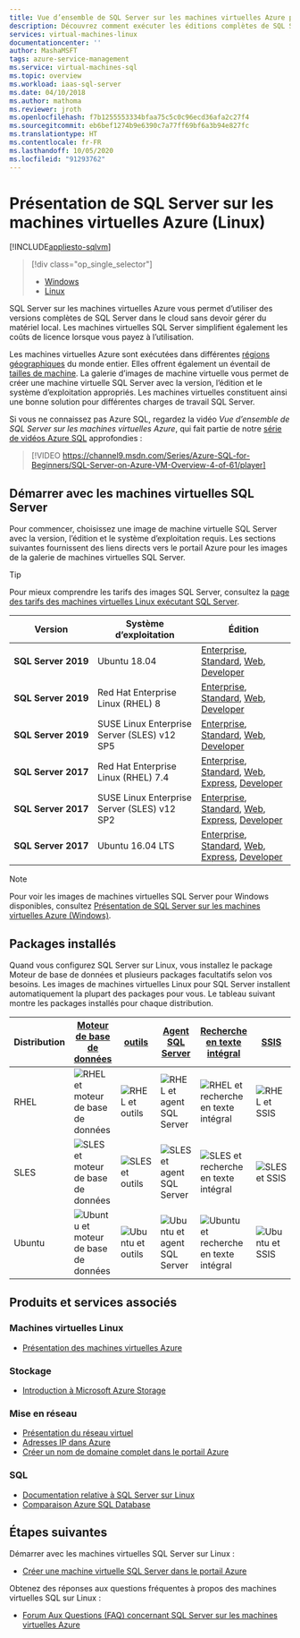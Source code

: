 ```yaml
---
title: Vue d’ensemble de SQL Server sur les machines virtuelles Azure pour Linux | Microsoft Docs
description: Découvrez comment exécuter les éditions complètes de SQL Server sur les machines virtuelles Azure pour Linux. Obtenez des liens directs vers toutes les images de machine virtuelle SQL Server Linux et le contenu associé.
services: virtual-machines-linux
documentationcenter: ''
author: MashaMSFT
tags: azure-service-management
ms.service: virtual-machines-sql
ms.topic: overview
ms.workload: iaas-sql-server
ms.date: 04/10/2018
ms.author: mathoma
ms.reviewer: jroth
ms.openlocfilehash: f7b1255553334bfaa75c5c0c96ecd36afa2c27f4
ms.sourcegitcommit: eb6bef1274b9e6390c7a77ff69bf6a3b94e827fc
ms.translationtype: HT
ms.contentlocale: fr-FR
ms.lasthandoff: 10/05/2020
ms.locfileid: "91293762"
---
```

# <a name="overview-of-sql-server-on-azure-virtual-machines-linux"></a>Présentation de SQL Server sur les machines virtuelles Azure (Linux)
[!INCLUDE[appliesto-sqlvm](../../includes/appliesto-sqlvm.md)]

> [!div class="op_single_selector"]
> * [Windows](../windows/sql-server-on-azure-vm-iaas-what-is-overview.md)
> * [Linux](sql-server-on-linux-vm-what-is-iaas-overview.md)

SQL Server sur les machines virtuelles Azure vous permet d’utiliser des versions complètes de SQL Server dans le cloud sans devoir gérer du matériel local. Les machines virtuelles SQL Server simplifient également les coûts de licence lorsque vous payez à l’utilisation.

Les machines virtuelles Azure sont exécutées dans différentes [régions géographiques](https://azure.microsoft.com/regions/) du monde entier. Elles offrent également un éventail de [tailles de machine](../../../virtual-machines/windows/sizes.md). La galerie d’images de machine virtuelle vous permet de créer une machine virtuelle SQL Server avec la version, l’édition et le système d’exploitation appropriés. Les machines virtuelles constituent ainsi une bonne solution pour différentes charges de travail SQL Server. 

Si vous ne connaissez pas Azure SQL, regardez la vidéo *Vue d’ensemble de SQL Server sur les machines virtuelles Azure*, qui fait partie de notre [série de vidéos Azure SQL](https://channel9.msdn.com/Series/Azure-SQL-for-Beginners?WT.mc_id=azuresql4beg_azuresql-ch9-niner) approfondies :
> [!VIDEO https://channel9.msdn.com/Series/Azure-SQL-for-Beginners/SQL-Server-on-Azure-VM-Overview-4-of-61/player]

## <a name="get-started-with-sql-server-vms"></a><a id="create"></a> Démarrer avec les machines virtuelles SQL Server

Pour commencer, choisissez une image de machine virtuelle SQL Server avec la version, l’édition et le système d’exploitation requis. Les sections suivantes fournissent des liens directs vers le portail Azure pour les images de la galerie de machines virtuelles SQL Server.

> [!TIP]
> Pour mieux comprendre les tarifs des images SQL Server, consultez la [page des tarifs des machines virtuelles Linux exécutant SQL Server](https://azure.microsoft.com/pricing/details/virtual-machines/linux/).

| Version | Système d’exploitation | Édition |
| --- | --- | --- |
| **SQL Server 2019** | Ubuntu 18.04 | [Enterprise](https://ms.portal.azure.com/#create/microsoftsqlserver.sql2019-ubuntu1804enterprise-ARM), [Standard](https://ms.portal.azure.com/#create/microsoftsqlserver.sql2019-ubuntu1804standard-ARM), [Web](https://ms.portal.azure.com/#create/microsoftsqlserver.sql2019-ubuntu1804web-ARM), [Developer](https://ms.portal.azure.com/#create/microsoftsqlserver.sql2019-ubuntu1804sqldev-ARM) | 
| **SQL Server 2019** | Red Hat Enterprise Linux (RHEL) 8 | [Enterprise](https://ms.portal.azure.com/#create/microsoftsqlserver.sql2019-rhel8enterprise-ARM), [Standard](https://ms.portal.azure.com/#create/microsoftsqlserver.sql2019-rhel8standard-ARM), [Web](https://ms.portal.azure.com/#create/microsoftsqlserver.sql2019-rhel8web-ARM), [Developer](https://ms.portal.azure.com/#create/microsoftsqlserver.sql2019-rhel8sqldev-ARM)|
| **SQL Server 2019** | SUSE Linux Enterprise Server (SLES) v12 SP5 | [Enterprise](https://ms.portal.azure.com/#create/microsoftsqlserver.sql2019-sles12sp5enterprise-ARM), [Standard](https://ms.portal.azure.com/#create/microsoftsqlserver.sql2019-sles12sp5standard-ARM), [Web](https://ms.portal.azure.com/#create/microsoftsqlserver.sql2019-sles12sp5web-ARM), [Developer](https://ms.portal.azure.com/#create/microsoftsqlserver.sql2019-sles12sp5sqldev-ARM)|
| **SQL Server 2017** | Red Hat Enterprise Linux (RHEL) 7.4 |[Enterprise](https://portal.azure.com/#create/Microsoft.SQLServer2017EnterpriseonRedHatEnterpriseLinux74), [Standard](https://portal.azure.com/#create/Microsoft.SQLServer2017StandardonRedHatEnterpriseLinux74), [Web](https://portal.azure.com/#create/Microsoft.SQLServer2017WebonRedHatEnterpriseLinux74), [Express](https://portal.azure.com/#create/Microsoft.FreeSQLServerLicenseSQLServer2017ExpressonRedHatEnterpriseLinux74), [Developer](https://portal.azure.com/#create/Microsoft.FreeSQLServerLicenseSQLServer2017DeveloperonRedHatEnterpriseLinux74) |
| **SQL Server 2017** | SUSE Linux Enterprise Server (SLES) v12 SP2 |[Enterprise](https://portal.azure.com/#create/Microsoft.SQLServer2017EnterpriseonSLES12SP2), [Standard](https://portal.azure.com/#create/Microsoft.SQLServer2017StandardonSLES12SP2), [Web](https://portal.azure.com/#create/Microsoft.SQLServer2017WebonSLES12SP2), [Express](https://portal.azure.com/#create/Microsoft.FreeSQLServerLicenseSQLServer2017ExpressonSLES12SP2), [Developer](https://portal.azure.com/#create/Microsoft.FreeSQLServerLicenseSQLServer2017DeveloperonSLES12SP2) |
| **SQL Server 2017** | Ubuntu 16.04 LTS |[Enterprise](https://portal.azure.com/#create/Microsoft.SQLServer2017EnterpriseonUbuntuServer1604LTS), [Standard](https://portal.azure.com/#create/Microsoft.SQLServer2017StandardonUbuntuServer1604LTS), [Web](https://portal.azure.com/#create/Microsoft.SQLServer2017WebonUbuntuServer1604LTS), [Express](https://portal.azure.com/#create/Microsoft.FreeSQLServerLicenseSQLServer2017ExpressonUbuntuServer1604LTS), [Developer](https://portal.azure.com/#create/Microsoft.FreeSQLServerLicenseSQLServer2017DeveloperonUbuntuServer1604LTS) |

> [!NOTE]
> Pour voir les images de machines virtuelles SQL Server pour Windows disponibles, consultez [Présentation de SQL Server sur les machines virtuelles Azure (Windows)](../windows/sql-server-on-azure-vm-iaas-what-is-overview.md).

## <a name="installed-packages"></a><a id="packages"></a> Packages installés

Quand vous configurez SQL Server sur Linux, vous installez le package Moteur de base de données et plusieurs packages facultatifs selon vos besoins. Les images de machines virtuelles Linux pour SQL Server installent automatiquement la plupart des packages pour vous. Le tableau suivant montre les packages installés pour chaque distribution.

| Distribution | [Moteur de base de données](https://docs.microsoft.com/sql/linux/sql-server-linux-setup) | [outils](https://docs.microsoft.com/sql/linux/sql-server-linux-setup-tools) | [Agent SQL Server](https://docs.microsoft.com/sql/linux/sql-server-linux-setup-sql-agent) | [Recherche en texte intégral](https://docs.microsoft.com/sql/linux/sql-server-linux-setup-full-text-search) | [SSIS](https://docs.microsoft.com/sql/linux/sql-server-linux-setup-ssis) | [Module complémentaire HA](https://docs.microsoft.com/sql/linux/sql-server-linux-business-continuity-dr) |
|---|---|---|---|---|---|---|
| RHEL | ![RHEL et moteur de base de données](./media/sql-server-on-linux-vm-what-is-iaas-overview/yes.png) | ![RHEL et outils](./media/sql-server-on-linux-vm-what-is-iaas-overview/yes.png) | ![RHEL et agent SQL Server](./media/sql-server-on-linux-vm-what-is-iaas-overview/yes.png) | ![RHEL et recherche en texte intégral](./media/sql-server-on-linux-vm-what-is-iaas-overview/yes.png) | ![RHEL et SSIS](./media/sql-server-on-linux-vm-what-is-iaas-overview/yes.png) | ![RHEL et module complémentaire HA](./media/sql-server-on-linux-vm-what-is-iaas-overview/yes.png) |
| SLES | ![SLES et moteur de base de données](./media/sql-server-on-linux-vm-what-is-iaas-overview/yes.png) | ![SLES et outils](./media/sql-server-on-linux-vm-what-is-iaas-overview/yes.png) | ![SLES et agent SQL Server](./media/sql-server-on-linux-vm-what-is-iaas-overview/yes.png) | ![SLES et recherche en texte intégral](./media/sql-server-on-linux-vm-what-is-iaas-overview/yes.png) | ![SLES et SSIS](./media/sql-server-on-linux-vm-what-is-iaas-overview/no.png) | ![SLES et module complémentaire HA](./media/sql-server-on-linux-vm-what-is-iaas-overview/yes.png)|
| Ubuntu | ![Ubuntu et moteur de base de données](./media/sql-server-on-linux-vm-what-is-iaas-overview/yes.png) | ![Ubuntu et outils](./media/sql-server-on-linux-vm-what-is-iaas-overview/yes.png) | ![Ubuntu et agent SQL Server](./media/sql-server-on-linux-vm-what-is-iaas-overview/yes.png) | ![Ubuntu et recherche en texte intégral](./media/sql-server-on-linux-vm-what-is-iaas-overview/yes.png) | ![Ubuntu et SSIS](./media/sql-server-on-linux-vm-what-is-iaas-overview/yes.png) | ![Ubuntu et module complémentaire HA](./media/sql-server-on-linux-vm-what-is-iaas-overview/yes.png) |

## <a name="related-products-and-services"></a>Produits et services associés

### <a name="linux-virtual-machines"></a>Machines virtuelles Linux

* [Présentation des machines virtuelles Azure](../../../virtual-machines/linux/overview.md)

### <a name="storage"></a>Stockage

* [Introduction à Microsoft Azure Storage](../../../storage/common/storage-introduction.md)

### <a name="networking"></a>Mise en réseau

* [Présentation du réseau virtuel](../../../virtual-network/virtual-networks-overview.md)
* [Adresses IP dans Azure](../../../virtual-network/public-ip-addresses.md)
* [Créer un nom de domaine complet dans le portail Azure](../../../virtual-machines/windows/portal-create-fqdn.md)

### <a name="sql"></a>SQL

* [Documentation relative à SQL Server sur Linux](https://docs.microsoft.com/sql/linux)
* [Comparaison Azure SQL Database](../../azure-sql-iaas-vs-paas-what-is-overview.md)

## <a name="next-steps"></a>Étapes suivantes

Démarrer avec les machines virtuelles SQL Server sur Linux :

* [Créer une machine virtuelle SQL Server dans le portail Azure](sql-vm-create-portal-quickstart.md)

Obtenez des réponses aux questions fréquentes à propos des machines virtuelles SQL sur Linux :

* [Forum Aux Questions (FAQ) concernant SQL Server sur les machines virtuelles Azure](frequently-asked-questions-faq.md)
